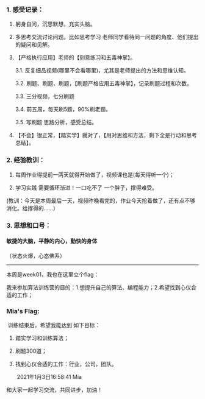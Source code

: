 

### 1. 感受记录：



1. 躬身自问，沉思默想，充实头脑。

2. 多思考交流讨论问题。比如思考学习 老师同学看待同一问题的角度、他们提出的疑问和见解。

3. 【严格执行应用】老师的【刻意练习和五毒神掌】。

   3.1. 反复细品视频(哪里不会看哪里)，尤其是老师提出的方法和思维认知。

   3.2. 刷题、刷题、刷题，【刷题严格应用五毒神掌】，记录刷题过程和次数。

   3.3.  三分视频，七分刷题

   3.4.  前五周，每天刷5题，90%刷老题。

   3.5. 写刷题 思路分析，感受总结。

4. 【不会】很正常，【踏实学】就对了，【用对思维和方法，剩下全是行动和思考总结】。

   

### 2. 经验教训：

1. 每周作业得提前一两天就得开始做了，视频课也是(每天得听一个)；

2. 学习实践 需要循环渐进！一口吃不了 一个胖子，撑得难受。

(教训：今天是本周最后一天，视频昨晚看完的，作业今天抢着做了，还有点不够消化。给撑得的……）





### 3. 思想和口号：



#### 敏捷的大脑，平静的内心，勤快的身体





（状态火爆，心态佛系）





---



本周是week01，我也在这里立个flag：

我来参加算法训练营的目的：1.想提升自己的算法、编程能力；2.希望找到心仪合适的工作；



### Mia's  Flag:

​	训练结束后，希望我能达到 如下目标：

   1. 踏实学习和训练算法；

   2. 刷题300道；

   3. 找到心仪合适的工作：行业，公司，团队。       

      ​											2021年1月3日16:58:41   Mia 



和大家一起学习交流，共同进步，加油！